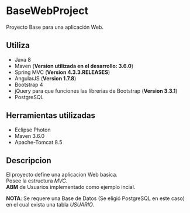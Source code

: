 # BaseWebProject

Proyecto Base para una aplicación Web.

## Utiliza

* Java 8
* Maven (**Version utilizada en el desarrollo: 3.6.0**)
* Spring MVC (**Version 4.3.3.RELEASES**)
* AngularJS (**Version 1.7.8**)
* Bootstrap 4
* jQuery para que funciones las librerias de Bootstrap (**Version 3.3.1**)
* PostgreSQL

## Herramientas utilizadas

* Eclipse Photon
* Maven 3.6.0
* Apache-Tomcat 8.5

## Descripcion

El proyecto define una aplicacion Web basica.<br>
Posee la estructura *MVC*.<br>
**ABM** de Usuarios implementado como ejemplo incial.<br>

**NOTA**: Se requere una Base de Datos (Se eligió PostgreSQL en este caso) en el cual exista una tabla *USUARIO*.
